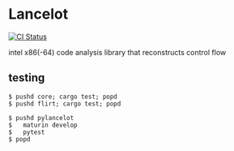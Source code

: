 # Lancelot

[![CI Status](https://github.com/williballenthin/lancelot/workflows/CI/badge.svg)](https://github.com/williballenthin/lancelot/actions)

intel x86(-64) code analysis library that reconstructs control flow


## testing

```
$ pushd core; cargo test; popd
$ pushd flirt; cargo test; popd

$ pushd pylancelot
$   maturin develop
$   pytest
$ popd
```